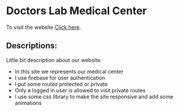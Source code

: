 # Doctors Lab Medical Center

To visit the website [Click here](https://doctors-lab-medical-center-21.web.app/).

## Descriptions:

Little bit description about our website:

 <ul>
    <li>In this site we represents our medical center</li>
    <li>I use firebase for user authentication</li>
    <li>I put some routes protected or private</li>
    <li>Only a logged in user is allowed to visit private routes</li>
    <li>I use some css library to make the site responsive and add some animations</li>
 </ul>

